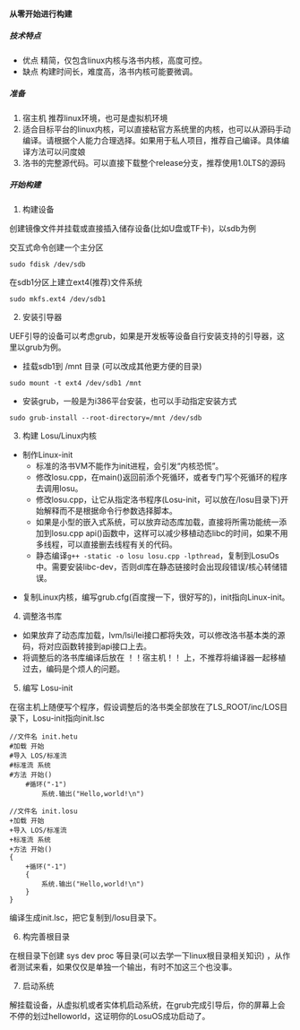 #### 从零开始进行构建
##### 技术特点
- 优点 精简，仅包含linux内核与洛书内核，高度可控。
- 缺点 构建时间长，难度高，洛书内核可能要微调。
##### 准备
1. 宿主机 推荐linux环境，也可是虚拟机环境
2. 适合目标平台的linux内核，可以直接粘官方系统里的内核，也可以从源码手动编译。请根据个人能力合理选择。如果用于私人项目，推荐自己编译。具体编译方法可以问度娘
3. 洛书的完整源代码。可以直接下载整个release分支，推荐使用1.0LTS的源码
##### 开始构建
1. 构建设备

创建镜像文件并挂载或直接插入储存设备(比如U盘或TF卡)，以sdb为例

交互式命令创建一个主分区
```
sudo fdisk /dev/sdb
```
在sdb1分区上建立ext4(推荐)文件系统

```
sudo mkfs.ext4 /dev/sdb1
```
2. 安装引导器

UEF引导的设备可以考虑grub，如果是开发板等设备自行安装支持的引导器，这里以grub为例。

- 挂载sdb1到 /mnt 目录 (可以改成其他更方便的目录)
```
sudo mount -t ext4 /dev/sdb1 /mnt
```
- 安装grub，一般是为i386平台安装，也可以手动指定安装方式

```
sudo grub-install --root-directory=/mnt /dev/sdb
```

3. 构建 Losu/Linux内核
+ 制作Linux-init
    - 标准的洛书VM不能作为init进程，会引发“内核恐慌”。
    - 修改losu.cpp，在main()返回前添个死循环，或者专门写个死循环的程序去调用losu。
    - 修改losu.cpp，让它从指定洛书程序(Losu-init，可以放在/losu目录下)开始解释而不是根据命令行参数选择脚本。
    - 如果是小型的嵌入式系统，可以放弃动态库加载，直接将所需功能统一添加到losu.cpp api()函数中，这样可以减少移植动态libc的时间，如果不用多线程，可以直接删去线程有关的代码。
    - 静态编译`g++ -static -o losu losu.cpp -lpthread`，复制到LosuOs中。需要安装libc-dev，否则dl库在静态链接时会出现段错误/核心转储错误。
- 复制Linux内核，编写grub.cfg(百度搜一下，很好写的)，init指向Linux-init。
4. 调整洛书库
+ 如果放弃了动态库加载，lvm/lsi/lei接口都将失效，可以修改洛书基本类的源码，将对应函数转接到api接口上去。
+ 将调整后的洛书库编译后放在 ！！宿主机！！ 上，不推荐将编译器一起移植过去，编码是个烦人的问题。
5. 编写 Losu-init

在宿主机上随便写个程序，假设调整后的洛书类全部放在了LS_ROOT/inc/LOS目录下，Losu-init指向init.lsc
```
//文件名 init.hetu
#加载 开始
#导入 LOS/标准流
#标准流 系统
#方法 开始()
    #循环("-1")
        系统.输出("Hello,world!\n")
```
```
//文件名 init.losu
+加载 开始
+导入 LOS/标准流
+标准流 系统
+方法 开始()
{
    +循环("-1")
    {
        系统.输出("Hello,world!\n")
    }
}
```

编译生成init.lsc，把它复制到/losu目录下。

6. 构完善根目录

在根目录下创建 sys dev proc 等目录(可以去学一下linux根目录相关知识) ，从作者测试来看，如果仅仅是单独一个输出，有时不加这三个也没事。

7. 启动系统

解挂载设备，从虚拟机或者实体机启动系统，在grub完成引导后，你的屏幕上会不停的划过helloworld，这证明你的LosuOS成功启动了。



